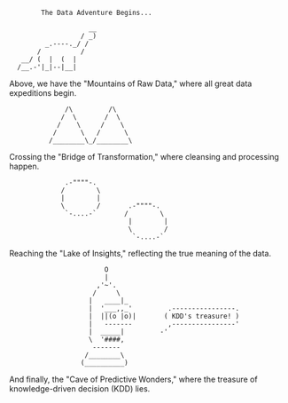             The Data Adventure Begins...
```
                    __
                  / _)
         _.----._/ /
       /          /
   __/ (  |  (  |
  /__.-'|_|--|__|
```
Above, we have the "Mountains of Raw Data," where all great data expeditions begin.

```
              /\         /\
             /  \       /  \
            /    \     /    \
           /      \   /      \
          /________\_/________\
```

Crossing the "Bridge of Transformation," where cleansing and processing happen.

                  .-""""-.
                 /        \
                 |        |
                 \        /       .-""""-.
                  `-....-`       /        \
                                  |        |
                                  \        / 
                                   `-....-`

Reaching the "Lake of Insights," reflecting the true meaning of the data.

                            O
                            |
                          ,'~'.
                         /     \
                        |   ____|_
                        |  '___,,_'         .----------------.
                        |  ||(o |o)|       ( KDD's treasure! )
                        |   -------         ,----------------'
                        |  _____|         -'
                        \  '####,
                         -------
                       /________\
                      (__________)
                      
And finally, the "Cave of Predictive Wonders," where the treasure of knowledge-driven decision (KDD) lies.


